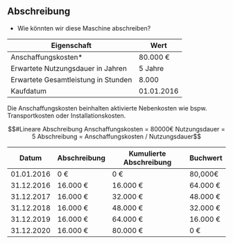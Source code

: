 ## Abschreibung
- Wie könnten wir diese Maschine abschreiben?

| Eigenschaft                         | Wert     |
| ----------------------------------- | -------- |
| Anschaffungskosten*                 | 80.000 € |
| Erwartete Nutzungsdauer in Jahren   | 5 Jahre  |
| Erwartete Gesamtleistung in Stunden | 8.000    |
| Kaufdatum                           | 01.01.2016         |

Die Anschaffungskosten beinhalten aktivierte Nebenkosten wie bspw.
Transportkosten oder Installationskosten.

```math
#Lineare Abschreibung
	Anschaffungskosten = 80000€
	Nutzungsdauer = 5
	Abschreibung = Anschaffungskosten / Nutzungsdauer
```

| Datum      | Abschreibung | Kumulierte Abschreibung | Buchwert |
| ---------- | ------------ | ----------------------- | -------- |
| 01.01.2016 | 0 €          | 0 €                     | 80,000€  |
| 31.12.2016 | 16.000 €     | 16.000 €                | 64.000 € |
| 31.12.2017 | 16.000 €     | 32.000 €                | 48.000 € |
| 31.12.2018 | 16.000 €     | 48.000 €                | 32.000 € |
| 31.12.2019 | 16.000 €     | 64.000 €                | 16.000 € |
| 31.12.2020 | 16.000 €     | 80.000 €                | 0 €         |



